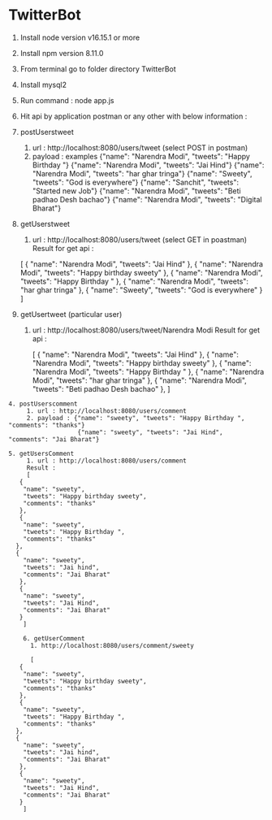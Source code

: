 # TwitterBot

1. Install node version v16.15.1  or more
2. Install npm version 8.11.0
3. From terminal go to folder directory TwitterBot
4. Install mysql2
5. Run command : node app.js
6. Hit api by application postman or any other with below information : 
  1. postUserstweet
     1.  url : http://localhost:8080/users/tweet  (select POST in postman)
     2. payload : examples
                  {"name": "Narendra Modi", "tweets": "Happy Birthday "}
                  {"name": "Narendra Modi", "tweets": "Jai Hind"}
                  {"name": "Narendra Modi", "tweets": "har ghar tringa"}
                  {"name": "Sweety", "tweets": "God is everywhere"}
                  {"name": "Sanchit", "tweets": "Started new Job"}
                  {"name": "Narendra Modi", "tweets": "Beti padhao Desh bachao"}
                  {"name": "Narendra Modi", "tweets": "Digital Bharat"}

  2.  getUserstweet
       1. url : http://localhost:8080/users/tweet   (select GET in poastman)
       Result for get api : 

       [
       {
        "name": "Narendra Modi",
        "tweets": "Jai Hind"
       },
       {
        "name": "Narendra Modi",
        "tweets": "Happy birthday sweety"
       },
       {
        "name": "Narendra Modi",
        "tweets": "Happy Birthday "
       },
       {
        "name": "Narendra Modi",
        "tweets": "har ghar tringa"
       },
       {
        "name": "Sweety",
        "tweets": "God is everywhere"
       }
      ]

   3. getUsertweet (particular user)
       1. url : http://localhost:8080/users/tweet/Narendra Modi
          Result for get api : 

          [
           {
             "name": "Narendra Modi",
              "tweets": "Jai Hind"
            },
            {
              "name": "Narendra Modi",
              "tweets": "Happy birthday sweety"
            },
             {
               "name": "Narendra Modi",
                "tweets": "Happy Birthday "
             },
              {
                 "name": "Narendra Modi",
                 "tweets": "har ghar tringa"
              },
              {
                  "name": "Narendra Modi",
                   "tweets": "Beti padhao Desh bachao"
                },
              ]

    4. postUserscomment 
         1. url : http://localhost:8080/users/comment
         2. payload : {"name": "sweety", "tweets": "Happy Birthday ", "comments": "thanks"}
                       {"name": "sweety", "tweets": "Jai Hind", "comments": "Jai Bharat"}

    5. getUsersComment
         1. url : http://localhost:8080/users/comment
         Result :
         [
       {
        "name": "sweety",
        "tweets": "Happy birthday sweety",
        "comments": "thanks"
       },
       {
        "name": "sweety",
        "tweets": "Happy Birthday ",
        "comments": "thanks"
      },
      {
        "name": "sweety",
        "tweets": "Jai hind",
        "comments": "Jai Bharat"
       },
       {
        "name": "sweety",
        "tweets": "Jai Hind",
        "comments": "Jai Bharat"
       }
        ]

        6. getUserComment 
          1. http://localhost:8080/users/comment/sweety

          [
       {
        "name": "sweety",
        "tweets": "Happy birthday sweety",
        "comments": "thanks"
       },
       {
        "name": "sweety",
        "tweets": "Happy Birthday ",
        "comments": "thanks"
      },
      {
        "name": "sweety",
        "tweets": "Jai hind",
        "comments": "Jai Bharat"
       },
       {
        "name": "sweety",
        "tweets": "Jai Hind",
        "comments": "Jai Bharat"
       }
        ]


